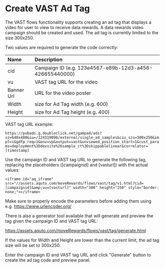 Create VAST Ad Tag
==================

The VAST flows functionality supports creating an ad tag that displays a video for user to view to receive data rewards. A data rewards video campaign should be created and used. The ad tag is currently limited to the size 300x250.

Two values are required to generate the code correctly:

|Name|Description|
|:----|:--------|
|cid| Campaign ID (e.g. 123e4567-e89b-12d3-a456-426655440000)|
|vu| VAST tag URL for the video|
|Banner Url| URL for the video poster|
|Width| size for Ad Tag width (e.g. 600)|
|Height| size for Ad Tag height (e.g. 400)|

VAST tag URL example:

`https://pubads.g.doubleclick.net/gampad/ads?sz=640x480&iu=/124319096/external/single_ad_samples&ciu_szs=300x250&impl=s&gdfp_req=1&env=vp&output=vast&unviewed_position_start=1&cust_params=deployment%3Ddevsite%26sample_ct%3Dskippablelinear&correlator=[timestamp]`

Use the campaign ID and VAST tag URL to generate the following tag, replacing the placeholders ([campaignid] and [vasturl]) with the actual values:

`<iframe id="aq_iframe" src="//assets.aquto.com/moveRewards/flows/vast/tag/v1.html?cid=[campaignid]&amp;vu=[vasturl]" width="300" height="250" style="border: none;"></iframe>`

Make sure to properly encode the parameters before adding them using e.g. https://www.urlencoder.org/

There is also a generator tool available that will generate and preview the tag given the campaign ID and VAST tag URL:

https://assets.aquto.com/moveRewards/flows/vast/tag/generate.html

If the values for Width and Height are lower than the current limit, the ad tag size will be set to 300x250.

Enter the campaign ID and VAST tag URL and click "Generate" button to create the ad tag code and preview panel.
